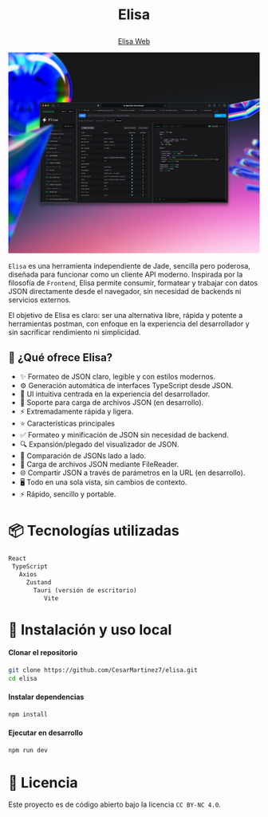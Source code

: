 # <p align="center">Elisa </p>
<p align="center"><a href="https://elisaland.vercel.app/">Elisa Web</a> </p>
<p align="center"> <img src="./src/assets/images/elisa-client-0.0.3.png" alt="Elisa client preview" width="600"/> </p>

`Elisa` es una herramienta independiente de Jade, sencilla pero poderosa, diseñada para funcionar como un cliente API moderno. Inspirada por la filosofía de `Frontend`, Elisa permite consumir, formatear y trabajar con datos JSON directamente desde el navegador, sin necesidad de backends ni servicios externos.

El objetivo de Elisa es claro: ser una alternativa libre, rápida y potente a herramientas postman, con enfoque en la experiencia del desarrollador y sin sacrificar rendimiento ni simplicidad.


## 🚀 ¿Qué ofrece Elisa?

- ✨ Formateo de JSON claro, legible y con estilos modernos.
- ⚙️ Generación automática de interfaces TypeScript desde JSON.
- 🧠 UI intuitiva centrada en la experiencia del desarrollador.
- 📂 Soporte para carga de archivos JSON (en desarrollo).
- ⚡ Extremadamente rápida y ligera.
- ⭐ Características principales
- ✅ Formateo y minificación de JSON sin necesidad de backend.
- 🔍 Expansión/plegado del visualizador de JSON.
- 🔁 Comparación de JSONs lado a lado.
- 📁 Carga de archivos JSON mediante FileReader.
- 🌐 Compartir JSON a través de parámetros en la URL (en desarrollo).
- 🖥️ Todo en una sola vista, sin cambios de contexto.
- ⚡ Rápido, sencillo y portable.

# 📦 Tecnologías utilizadas

```
React
 TypeScript
   Axios
     Zustand
       Tauri (versión de escritorio)
          Vite
```

# 🧪 Instalación y uso local
#### Clonar el repositorio

```bash
git clone https://github.com/CesarMartinez7/elisa.git
cd elisa
```

#### Instalar dependencias
```bash
npm install
```

#### Ejecutar en desarrollo

```bash
npm run dev
```



# 📄 Licencia

Este proyecto es de código abierto bajo la licencia `CC BY-NC 4.0`.
